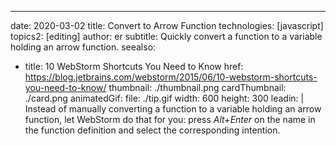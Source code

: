 ---
date: 2020-03-02
title: Convert to Arrow Function
technologies: [javascript]
topics2: [editing]
author: er
subtitle: Quickly convert a function to a variable holding an arrow function.
seealso:
- title: 10 WebStorm Shortcuts You Need to Know
  href: https://blog.jetbrains.com/webstorm/2015/06/10-webstorm-shortcuts-you-need-to-know/
thumbnail: ./thumbnail.png
cardThumbnail: ./card.png
animatedGif:
  file: ./tip.gif
  width: 600
  height: 300
leadin: |
  Instead of manually converting a function to a variable holding an arrow function, let WebStorm 
  do that for you: press *Alt+Enter* on the name in the function definition and select the 
  corresponding intention.
